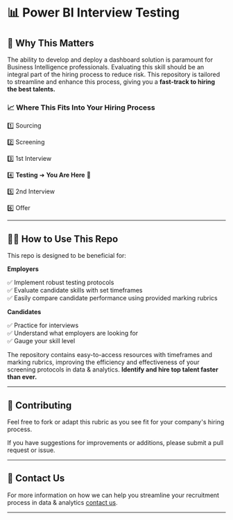 # 📊 Power BI Interview Testing

## 🎯 Why This Matters

The ability to develop and deploy a dashboard solution is paramount for Business Intelligence professionals. Evaluating this skill should be an integral part of the hiring process to reduce risk. This repository is tailored to streamline and enhance this process, giving you a **fast-track to hiring the best talents.**

### 📈 Where This Fits Into Your Hiring Process

 1️⃣ Sourcing  

 2️⃣ Screening  

 3️⃣ 1st Interview  

 4️⃣ **Testing** ➜ **You Are Here**  🥅

 5️⃣ 2nd Interview 

 6️⃣ Offer 

---

## 👨‍🏫 How to Use This Repo

This repo is designed to be beneficial for:

**Employers**  

✅ Implement robust testing protocols  
✅ Evaluate candidate skills with set timeframes  
✅ Easily compare candidate performance using provided marking rubrics  

**Candidates**  

✅ Practice for interviews  
✅ Understand what employers are looking for  
✅ Gauge your skill level  


The repository contains easy-to-access resources with timeframes and marking rubrics, improving the efficiency and effectiveness of your screening protocols in data & analytics. **Identify and hire top talent faster than ever.**

---

## 🤝 Contributing

Feel free to fork or adapt this rubric as you see fit for your company's hiring process. 

If you have suggestions for improvements or additions, please submit a pull request or issue.

---

## 📧 Contact Us

For more information on how we can help you streamline your recruitment process in data & analytics [contact us](https://www.analyticsrecruitment.com.au/employers).

---


